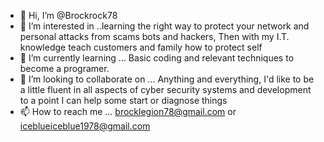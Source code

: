 - 👋 Hi, I’m @Brockrock78
- 👀 I’m interested in ..learning the right way to protect your network and personal attacks from scams bots and hackers, Then with my I.T. knowledge teach customers and family how to protect self
- 🌱 I’m currently learning ... Basic coding and relevant techniques to become a programer.
- 💞️ I’m looking to collaborate on ... Anything and everything, I'd like to be a little fluent in all aspects of cyber security systems and development to a point I can help some start or diagnose things
- 📫 How to reach me ... brocklegion78@gmail.com or iceblueiceblue1978@gmail.com

<!---
Brockrock78/Brockrock78 is a ✨ special ✨ repository because its `README.md` (this file) appears on your GitHub profile.
You can click the Preview link to take a look at your changes.
--->
